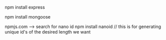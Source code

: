 npm install express

npm install mongoose


npmjs.com --> search for nano id
npm install nanoid // this is for generating unique id's of the desired length we want


